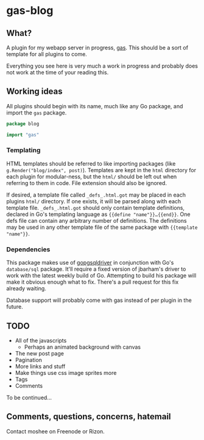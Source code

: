 # gas-blog

## What?
A plugin for my webapp server in progress, [gas](https://github.com/moshee/gas). This should be a sort of template for all plugins to come.

Everything you see here is very much a work in progress and probably does not work at the time of your reading this.

## Working ideas
All plugins should begin with its name, much like any Go package, and import the `gas` package.

```go
package blog

import "gas"
```

### Templating
HTML templates should be referred to like importing packages (like `g.Render("blog/index", post)`). Templates are kept in the `html` directory for each plugin for modular-ness, but the `html/` should be left out when referring to them in code. File extension should also be ignored.

If desired, a template file called `_defs_.html.got` may be placed in each plugins `html/` directory. If one exists, it will be parsed along with each template file. `_defs_.html.got` should only contain template definitions, declared in Go's templating language as `{{define "name"}}…{{end}}`. One defs file can contain any arbitrary number of definitions. The definitions may be used in any other template file of the same package with `{{template "name"}}`.

### Dependencies
This package makes use of [gopgsqldriver](https://github.com/jbarham/gopgsqldriver) in conjunction with Go's `database/sql` package. It'll require a fixed version of jbarham's driver to work with the latest weekly build of Go. Attempting to build his package will make it obvious enough what to fix. There's a pull request for this fix already waiting.

Database support will probably come with gas instead of per plugin in the future.

## TODO

- All of the javascripts
	- Perhaps an animated background with canvas
- The new post page
- Pagination
- More links and stuff
- Make things use css image sprites more
- Tags
- Comments

To be continued...

## Comments, questions, concerns, hatemail
Contact moshee on Freenode or Rizon.
